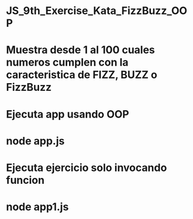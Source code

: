 # JS_9th_Exercise_Kata_FizzBuzz_OOP
# Muestra desde 1 al 100 cuales numeros cumplen con la caracteristica de FIZZ, BUZZ o FizzBuzz

# Ejecuta app usando OOP
# node app.js

# Ejecuta ejercicio solo invocando funcion
# node app1.js

